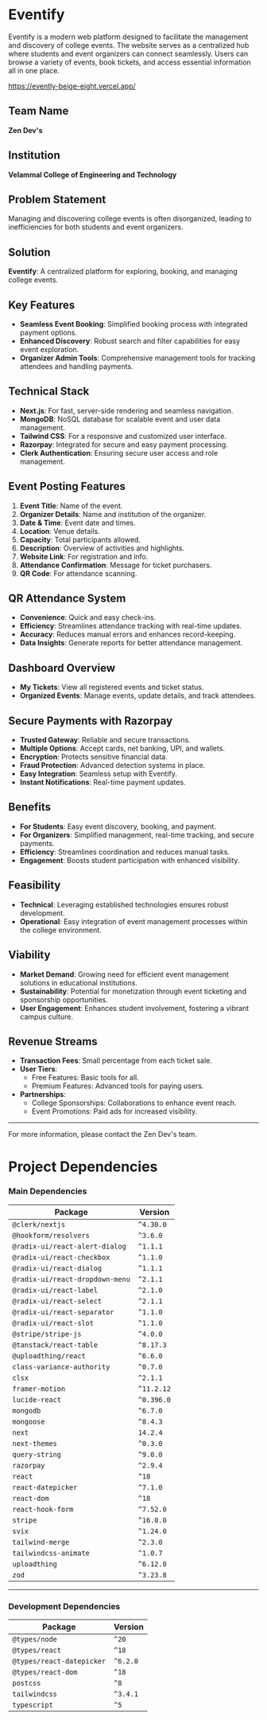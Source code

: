 # Eventify
Eventify is a modern web platform designed to facilitate the management and discovery of college events. The website serves as a centralized hub where students and event organizers can connect seamlessly. Users can browse a variety of events, book tickets, and access essential information all in one place.

https://evently-beige-eight.vercel.app/

## Team Name
**Zen Dev's**

## Institution
**Velammal College of Engineering and Technology**

## Problem Statement
Managing and discovering college events is often disorganized, leading to inefficiencies for both students and event organizers.

## Solution
**Eventify**: A centralized platform for exploring, booking, and managing college events.

## Key Features
- **Seamless Event Booking**: Simplified booking process with integrated payment options.
- **Enhanced Discovery**: Robust search and filter capabilities for easy event exploration.
- **Organizer Admin Tools**: Comprehensive management tools for tracking attendees and handling payments.

## Technical Stack
- **Next.js**: For fast, server-side rendering and seamless navigation.
- **MongoDB**: NoSQL database for scalable event and user data management.
- **Tailwind CSS**: For a responsive and customized user interface.
- **Razorpay**: Integrated for secure and easy payment processing.
- **Clerk Authentication**: Ensuring secure user access and role management.

## Event Posting Features
1. **Event Title**: Name of the event.
2. **Organizer Details**: Name and institution of the organizer.
3. **Date & Time**: Event date and times.
4. **Location**: Venue details.
5. **Capacity**: Total participants allowed.
6. **Description**: Overview of activities and highlights.
7. **Website Link**: For registration and info.
8. **Attendance Confirmation**: Message for ticket purchasers.
9. **QR Code**: For attendance scanning.

## QR Attendance System
- **Convenience**: Quick and easy check-ins.
- **Efficiency**: Streamlines attendance tracking with real-time updates.
- **Accuracy**: Reduces manual errors and enhances record-keeping.
- **Data Insights**: Generate reports for better attendance management.

## Dashboard Overview
- **My Tickets**: View all registered events and ticket status.
- **Organized Events**: Manage events, update details, and track attendees.

## Secure Payments with Razorpay
- **Trusted Gateway**: Reliable and secure transactions.
- **Multiple Options**: Accept cards, net banking, UPI, and wallets.
- **Encryption**: Protects sensitive financial data.
- **Fraud Protection**: Advanced detection systems in place.
- **Easy Integration**: Seamless setup with Eventify.
- **Instant Notifications**: Real-time payment updates.

## Benefits
- **For Students**: Easy event discovery, booking, and payment.
- **For Organizers**: Simplified management, real-time tracking, and secure payments.
- **Efficiency**: Streamlines coordination and reduces manual tasks.
- **Engagement**: Boosts student participation with enhanced visibility.

## Feasibility
- **Technical**: Leveraging established technologies ensures robust development.
- **Operational**: Easy integration of event management processes within the college environment.

## Viability
- **Market Demand**: Growing need for efficient event management solutions in educational institutions.
- **Sustainability**: Potential for monetization through event ticketing and sponsorship opportunities.
- **User Engagement**: Enhances student involvement, fostering a vibrant campus culture.

## Revenue Streams
- **Transaction Fees**: Small percentage from each ticket sale.
- **User Tiers**: 
  - Free Features: Basic tools for all.
  - Premium Features: Advanced tools for paying users.
- **Partnerships**: 
  - College Sponsorships: Collaborations to enhance event reach.
  - Event Promotions: Paid ads for increased visibility.

---

For more information, please contact the Zen Dev's team.


# Project Dependencies

### Main Dependencies
| Package                              | Version     |
|--------------------------------------|-------------|
| `@clerk/nextjs`                      | `^4.30.0`   |
| `@hookform/resolvers`                | `^3.6.0`    |
| `@radix-ui/react-alert-dialog`       | `^1.1.1`    |
| `@radix-ui/react-checkbox`           | `^1.1.0`    |
| `@radix-ui/react-dialog`             | `^1.1.1`    |
| `@radix-ui/react-dropdown-menu`      | `^2.1.1`    |
| `@radix-ui/react-label`              | `^2.1.0`    |
| `@radix-ui/react-select`             | `^2.1.1`    |
| `@radix-ui/react-separator`          | `^1.1.0`    |
| `@radix-ui/react-slot`               | `^1.1.0`    |
| `@stripe/stripe-js`                  | `^4.0.0`    |
| `@tanstack/react-table`              | `^8.17.3`   |
| `@uploadthing/react`                 | `^6.6.0`    |
| `class-variance-authority`           | `^0.7.0`    |
| `clsx`                               | `^2.1.1`    |
| `framer-motion`                      | `^11.2.12`  |
| `lucide-react`                       | `^0.396.0`  |
| `mongodb`                            | `^6.7.0`    |
| `mongoose`                           | `^8.4.3`    |
| `next`                               | `14.2.4`    |
| `next-themes`                        | `^0.3.0`    |
| `query-string`                       | `^9.0.0`    |
| `razorpay`                           | `^2.9.4`    |
| `react`                              | `^18`       |
| `react-datepicker`                   | `^7.1.0`    |
| `react-dom`                          | `^18`       |
| `react-hook-form`                    | `^7.52.0`   |
| `stripe`                             | `^16.0.0`   |
| `svix`                               | `^1.24.0`   |
| `tailwind-merge`                     | `^2.3.0`    |
| `tailwindcss-animate`                | `^1.0.7`    |
| `uploadthing`                        | `^6.12.0`   |
| `zod`                                | `^3.23.8`   |

---

### Development Dependencies
| Package                  | Version     |
|--------------------------|-------------|
| `@types/node`            | `^20`       |
| `@types/react`           | `^18`       |
| `@types/react-datepicker`| `^6.2.0`    |
| `@types/react-dom`       | `^18`       |
| `postcss`                | `^8`        |
| `tailwindcss`            | `^3.4.1`    |
| `typescript`             | `^5`        |
